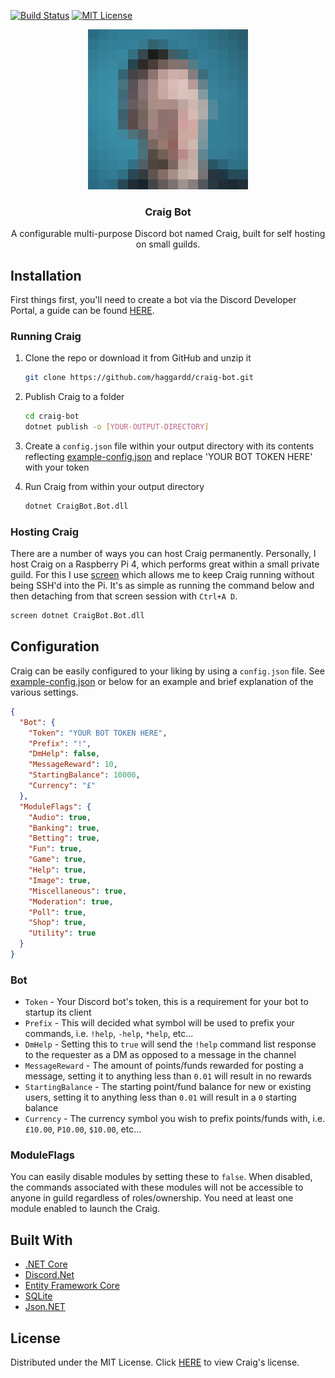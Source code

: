 [![Build Status][build-shield]][build-url]
[![MIT License][license-shield]][license-url]

[build-shield]: https://github.com/haggardd/craig-bot/workflows/.NET%20Core/badge.svg
[build-url]: https://github.com/haggardd/craig-bot/actions?query=workflow%3A%22.NET+Core%22
[license-shield]: https://img.shields.io/github/license/haggardd/craig-bot.svg?style=flat
[license-url]: LICENSE

<div align="center">
  <a href="https://github.com/haggardd/craig-bot">
    <img src="logo.png" alt="Logo" width="256" height="256">
  </a>
  <h3 align="center">
  	Craig Bot
  </h3>
  <p align="center">
  	A configurable multi-purpose Discord bot named Craig, built for self hosting on small guilds.
  </p>
</div>

## Installation

First things first, you'll need to create a bot via the Discord Developer Portal, a guide can be found [HERE](https://discord.foxbot.me/docs/guides/getting_started/first-bot.html).
### Running Craig

1. Clone the repo or download it from GitHub and unzip it

    ```sh
    git clone https://github.com/haggardd/craig-bot.git
    ```

2. Publish Craig to a folder

    ```sh
    cd craig-bot
    dotnet publish -o [YOUR-OUTPUT-DIRECTORY]
    ```

3. Create a `config.json` file within your output directory with its contents reflecting [example-config.json](example-config.json) and replace 'YOUR BOT TOKEN HERE' with your token

4. Run Craig from within your output directory

    ```sh
    dotnet CraigBot.Bot.dll
    ```

### Hosting Craig

There are a number of ways you can host Craig permanently. Personally, I host Craig on a Raspberry Pi 4, which performs great within a small private guild. For this I use [screen](https://linuxize.com/post/how-to-use-linux-screen/) which allows me to keep Craig running without being SSH'd into the Pi. It's as simple as running the command below and then detaching from that screen session with `Ctrl+A D`.

  ```sh
  screen dotnet CraigBot.Bot.dll
  ```

## Configuration

Craig can be easily configured to your liking by using a `config.json` file. See [example-config.json](example-config.json) or below for an example and brief explanation of the various settings.

```json
{
  "Bot": {
    "Token": "YOUR BOT TOKEN HERE",
    "Prefix": "!",
    "DmHelp": false,
    "MessageReward": 10,
    "StartingBalance": 10000,
    "Currency": "£"
  },
  "ModuleFlags": {
    "Audio": true,
    "Banking": true,
    "Betting": true,
    "Fun": true,
    "Game": true,
    "Help": true,
    "Image": true,
    "Miscellaneous": true,
    "Moderation": true,
    "Poll": true,
    "Shop": true,
    "Utility": true
  }
}
```

### Bot

* `Token` - Your Discord bot's token, this is a requirement for your bot to startup its client
* `Prefix` - This will decided what symbol will be used to prefix your commands, i.e. `!help`, `-help`, `*help`, etc...
* `DmHelp` - Setting this to `true` will send the `!help` command list response to the requester as a DM as opposed to a message in the channel
* `MessageReward` - The amount of points/funds rewarded for posting a message, setting it to anything less than `0.01` will result in no rewards
* `StartingBalance` - The starting point/fund balance for new or existing users, setting it to anything less than `0.01` will result in a `0` starting balance
* `Currency` - The currency symbol you wish to prefix points/funds with, i.e. `£10.00`, `P10.00`, `$10.00`, etc...

### ModuleFlags

You can easily disable modules by setting these to `false`. When disabled, the commands associated with these modules will not be accessible to anyone in guild regardless of roles/ownership. You need at least one module enabled to launch the Craig.

## Built With

* [.NET Core](https://dotnet.microsoft.com/)
* [Discord.Net](https://github.com/RogueException/Discord.Net)
* [Entity Framework Core](https://github.com/aspnet/EntityFrameworkCore)
* [SQLite](https://www.sqlite.org/index.html)
* [Json.NET](https://github.com/JamesNK/Newtonsoft.Json)

## License
Distributed under the MIT License. Click [HERE](LICENSE) to view Craig's license.
